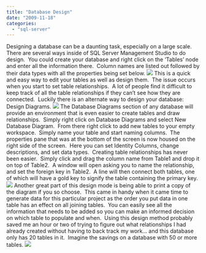 ```yaml
---
title: "Database Design"
date: "2009-11-18"
categories: 
  - "sql-server"
---
```


Designing a database can be a daunting task, especially on a large scale.  There are several ways inside of SQL Server Management Studio to do design.  You could create your database and right click on the ‘Tables’ node and enter all the information there.  Column names are listed out followed by their data types with all the properties being set below. ![](https://images.bradleyschacht.com/wp-content/uploads/2011/12/DatabaseDesign1.png) This is a quick and easy way to edit your tables as well as design them.  The issue occurs when you start to set table relationships.  A lot of people find it difficult to keep track of all the table relationships if they can’t see how they are connected.  Luckily there is an alternate way to design your database: Design Diagrams. ![](https://images.bradleyschacht.com/wp-content/uploads/2011/12/DatabaseDesign2.png) The Database Diagrams section of any database will provide an environment that is even easier to create tables and draw relationships.  Simply right click on Database Diagrams and select New Database Diagram.  From there right click to add new tables to your empty workspace.  Simply name your table and start naming columns.  The properties pane that was at the bottom of the screen is now housed on the right side of the screen.  Here you can set Identity Columns, change descriptions, and set data types.  Creating table relationships has never been easier.  Simply click and drag the column name from Table1 and drop it on top of Table2.  A window will open asking you to name the relationship, and set the foreign key in Table2.  A line will then connect both tables, one of which will have a gold key to signify the table containing the primary key. ![](https://images.bradleyschacht.com/wp-content/uploads/2011/12/DatabaseDesign3.png) Another great part of this design mode is being able to print a copy of the diagram if you so choose.  This came in handy when it came time to generate data for this particular project as the order you put data in one table has an effect on all joining tables.  You can easily see all the information that needs to be added so you can make an informed decision on which table to populate and when.  Using this design method probably saved me an hour or two of trying to figure out what relationships I had already created without having to back track my work… and this database only has 20 tables in it.  Imagine the savings on a database with 50 or more tables. ![](https://images.bradleyschacht.com/wp-content/uploads/2011/12/DatabaseDesign4.png)
